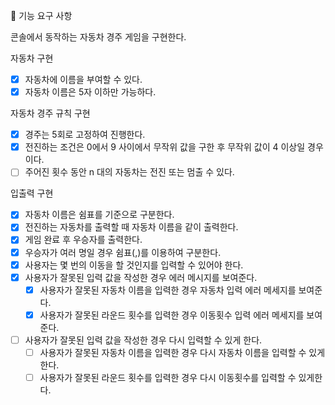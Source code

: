 🎯 기능 요구 사항

콘솔에서 동작하는 자동차 경주 게임을 구현한다.

자동차 구현

- [x] 자동차에 이름을 부여할 수 있다.
- [x] 자동차 이름은 5자 이하만 가능하다.

자동차 경주 규칙 구현

- [x] 경주는 5회로 고정하여 진행한다.
- [x] 전진하는 조건은 0에서 9 사이에서 무작위 값을 구한 후 무작위 값이 4 이상일 경우이다.
- [ ] 주어진 횟수 동안 n 대의 자동차는 전진 또는 멈출 수 있다.

입출력 구현

- [x] 자동차 이름은 쉼표를 기준으로 구분한다.
- [x] 전진하는 자동차를 출력할 때 자동차 이름을 같이 출력한다.
- [x] 게임 완료 후 우승자를 출력한다.
- [x] 우승자가 여러 명일 경우 쉼표(,)를 이용하여 구분한다.
- [x] 사용자는 몇 번의 이동을 할 것인지를 입력할 수 있어야 한다.
- [x] 사용자가 잘못된 입력 값을 작성한 경우 에러 메시지를 보여준다.
  - [x] 사용자가 잘못된 자동차 이름을 입력한 경우 자동차 입력 에러 메세지를 보여준다.
  - [x] 사용자가 잘못된 라운드 횟수를 입력한 경우 이동횟수 입력 에러 메세지를 보여준다.
- [ ] 사용자가 잘못된 입력 값을 작성한 경우 다시 입력할 수 있게 한다.
  - [ ] 사용자가 잘못된 자동차 이름을 입력한 경우 다시 자동차 이름을 입력할 수 있게한다.
  - [ ] 사용자가 잘못된 라운드 횟수를 입력한 경우 다시 이동횟수를 입력할 수 있게한다.
